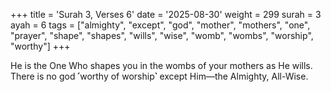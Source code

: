 +++
title = 'Surah 3, Verses 6'
date = '2025-08-30'
weight = 299
surah = 3
ayah = 6
tags = ["almighty", "except", "god", "mother", "mothers", "one", "prayer", "shape", "shapes", "wills", "wise", "womb", "wombs", "worship", "worthy"]
+++

He is the One Who shapes you in the wombs of your mothers as He wills. There is no god ˹worthy of worship˺ except Him—the Almighty, All-Wise.